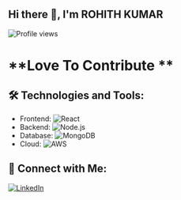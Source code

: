 ## Hi there 👋, I'm ROHITH KUMAR

![Profile views](https://gpvc.arturio.dev/rohith1222004)

# **Love To Contribute **
 
## 🛠️ Technologies and Tools:
- Frontend: ![React](https://img.shields.io/badge/-React-61DAFB?logo=react&logoColor=white&style=flat)
- Backend: ![Node.js](https://img.shields.io/badge/-Node.js-339933?logo=node.js&logoColor=white&style=flat)
- Database: ![MongoDB](https://img.shields.io/badge/-MongoDB-4DB33D?logo=mongodb&logoColor=white&style=flat)
- Cloud: ![AWS](https://img.shields.io/badge/-AWS-232F3E?logo=amazon-aws&logoColor=white&style=flat)

## 🔗 Connect with Me:
[![LinkedIn]([https://img.shields.io/badge/-LinkedIn-blue?logo=linkedin&logoColor=white&style=flat)](https://linkedin.com/in/your-profile](https://www.linkedin.com/in/rohithkumar02/))

